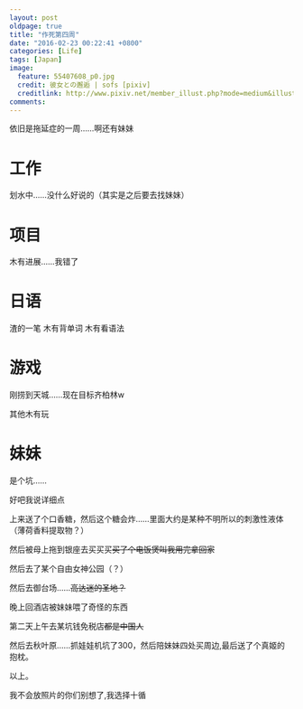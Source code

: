 ```yaml
---
layout: post
oldpage: true
title: "作死第四周"
date: "2016-02-23 00:22:41 +0800"
categories: [Life]
tags: [Japan]
image: 
  feature: 55407608_p0.jpg
  credit: 彼女との邂逅 | sofs [pixiv] 
  creditlink: http://www.pixiv.net/member_illust.php?mode=medium&illust_id=55407608
comments: 
---
```

依旧是拖延症的一周……啊还有妹妹

# 工作

划水中……没什么好说的（其实是之后要去找妹妹）

# 项目

木有进展……我错了

# 日语

渣的一笔 木有背单词 木有看语法

# 游戏

刚捞到天城……现在目标齐柏林w

其他木有玩

# 妹妹

是个坑……

好吧我说详细点

上来送了个口香糖，然后这个糖会炸……里面大约是某种不明所以的刺激性液体
（薄荷香料提取物？）

然后被母上拖到银座去买买买<del>买了个电饭煲叫我用完拿回家</del>

然后去了某个自由女神公园（？）

然后去御台场……<del>高达迷的圣地？</del>

<span class="heimu">晚上回酒店被妹妹喂了奇怪的东西</span>

第二天上午去某坑钱免税店<del>都是中国人</del>

然后去秋叶原……抓娃娃机坑了300，然后陪妹妹四处买周边,最后送了个真姬的
抱枕。

以上。

<span class="heimu">我不会放照片的你们别想了,我选择十循</span>
